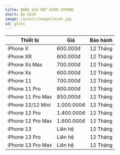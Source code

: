 ```yaml
---
title: BẢNG GIÁ MẶT KÍNH IPHONE
short: Ép Kính
image: /assets/images/kinh.jpg
id: glass
---
```


| Thiết bị          | Giá        | Bảo hành |
| ----------------- | ---------- | -------- |
| iPhone X          | 600.000đ   | 12 Tháng |
| iPhone XR         | 600.000đ   | 12 Tháng |
| iPhone Xs Max     | 700.000đ   | 12 Tháng |
| iPhone Xs         | 600.000đ   | 12 Tháng |
| iPhone 11         | 700.000đ   | 12 Tháng |
| iPhone 11 Pro     | 800.000đ   | 12 Tháng |
| iPhone 11 Pro Max | 850.000đ   | 12 Tháng |
| iPhone 12/12 Mini | 1.000.000đ | 12 Tháng |
| iPhone 12 Pro     | 1.400.000đ | 12 Tháng |
| iPhone 12 Pro Max | 1.600.000đ | 12 Tháng |
| iPhone 13         | Liên hệ    | 12 Tháng |
| iPhone 13 Pro     | Liên hệ    | 12 Tháng |
| iPhone 13 Pro Max | Liên hệ    | 12 Tháng |
